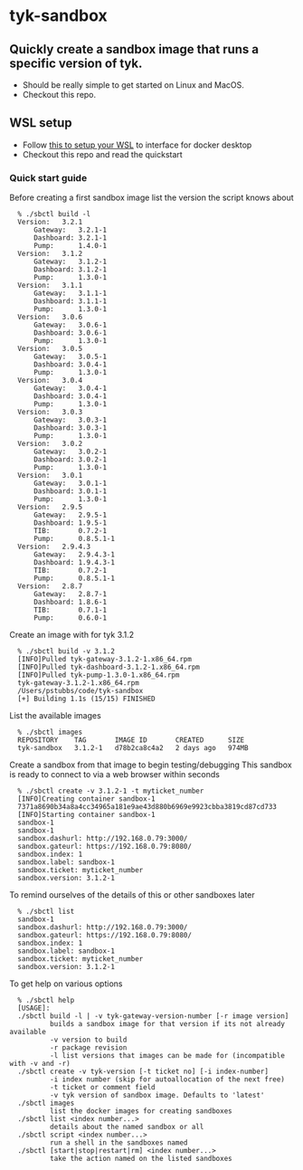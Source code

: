 # tyk-sandbox

## Quickly create a sandbox image that runs a specific version of tyk.

* Should be really simple to get started on Linux and MacOS. 
* Checkout this repo.

## WSL setup

* Follow [this to setup your WSL](https://nickjanetakis.com/blog/setting-up-docker-for-windows-and-wsl-to-work-flawlessly) to interface for docker desktop
* Checkout this repo and read the quickstart

### Quick start guide

Before creating a first sandbox image list the version the script knows about

      % ./sbctl build -l
      Version:   3.2.1
          Gateway:   3.2.1-1
          Dashboard: 3.2.1-1
          Pump:      1.4.0-1
      Version:   3.1.2
          Gateway:   3.1.2-1
          Dashboard: 3.1.2-1
          Pump:      1.3.0-1
      Version:   3.1.1
          Gateway:   3.1.1-1
          Dashboard: 3.1.1-1
          Pump:      1.3.0-1
      Version:   3.0.6
          Gateway:   3.0.6-1
          Dashboard: 3.0.6-1
          Pump:      1.3.0-1
      Version:   3.0.5
          Gateway:   3.0.5-1
          Dashboard: 3.0.4-1
          Pump:      1.3.0-1
      Version:   3.0.4
          Gateway:   3.0.4-1
          Dashboard: 3.0.4-1
          Pump:      1.3.0-1
      Version:   3.0.3
          Gateway:   3.0.3-1
          Dashboard: 3.0.3-1
          Pump:      1.3.0-1
      Version:   3.0.2
          Gateway:   3.0.2-1
          Dashboard: 3.0.2-1
          Pump:      1.3.0-1
      Version:   3.0.1
          Gateway:   3.0.1-1
          Dashboard: 3.0.1-1
          Pump:      1.3.0-1
      Version:   2.9.5
          Gateway:   2.9.5-1
          Dashboard: 1.9.5-1
          TIB:       0.7.2-1
          Pump:      0.8.5.1-1
      Version:   2.9.4.3
          Gateway:   2.9.4.3-1
          Dashboard: 1.9.4.3-1
          TIB:       0.7.2-1
          Pump:      0.8.5.1-1
      Version:   2.8.7
          Gateway:   2.8.7-1
          Dashboard: 1.8.6-1
          TIB:       0.7.1-1
          Pump:      0.6.0-1

Create an image with for tyk 3.1.2

      % ./sbctl build -v 3.1.2
      [INFO]Pulled tyk-gateway-3.1.2-1.x86_64.rpm
      [INFO]Pulled tyk-dashboard-3.1.2-1.x86_64.rpm
      [INFO]Pulled tyk-pump-1.3.0-1.x86_64.rpm
      tyk-gateway-3.1.2-1.x86_64.rpm
      /Users/pstubbs/code/tyk-sandbox
      [+] Building 1.1s (15/15) FINISHED

List the available images

      % ./sbctl images
      REPOSITORY    TAG       IMAGE ID       CREATED      SIZE
      tyk-sandbox   3.1.2-1   d78b2ca8c4a2   2 days ago   974MB

Create a sandbox from that image to begin testing/debugging
This sandbox is ready to connect to via a web browser within seconds

      % ./sbctl create -v 3.1.2-1 -t myticket_number
      [INFO]Creating container sandbox-1
      7371a8690b34a8a4cc34965a181e9ae43d880b6969e9923cbba3819cd87cd733
      [INFO]Starting container sandbox-1
      sandbox-1
      sandbox-1
      sandbox.dashurl: http://192.168.0.79:3000/
      sandbox.gateurl: https://192.168.0.79:8080/
      sandbox.index: 1
      sandbox.label: sandbox-1
      sandbox.ticket: myticket_number
      sandbox.version: 3.1.2-1


To remind ourselves of the details of this or other sandboxes later

      % ./sbctl list
      sandbox-1
      sandbox.dashurl: http://192.168.0.79:3000/
      sandbox.gateurl: https://192.168.0.79:8080/
      sandbox.index: 1
      sandbox.label: sandbox-1
      sandbox.ticket: myticket_number
      sandbox.version: 3.1.2-1

To get help on various options

      % ./sbctl help
      [USAGE]:
      ./sbctl build -l | -v tyk-gateway-version-number [-r image version]
              builds a sandbox image for that version if its not already available
              -v version to build
              -r package revision
              -l list versions that images can be made for (incompatible with -v and -r)
      ./sbctl create -v tyk-version [-t ticket no] [-i index-number]
              -i index number (skip for autoallocation of the next free)
              -t ticket or comment field
              -v tyk version of sandbox image. Defaults to 'latest'
      ./sbctl images
              list the docker images for creating sandboxes
      ./sbctl list <index number...>
              details about the named sandbox or all
      ./sbctl script <index number...>
              run a shell in the sandboxes named
      ./sbctl [start|stop|restart|rm] <index number...>
              take the action named on the listed sandboxes


